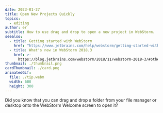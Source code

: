 ```yaml
---
date: 2023-01-27
title: Open New Projects Quickly
topics:
  - editing
author: er
subtitle: How to use drag and drop to open a new project in WebStorm.
seealso:
  - title: Getting started with WebStorm
    href: "https://www.jetbrains.com/help/webstorm/getting-started-with-webstorm.html"
  - title: What's new in WebStorm 2018.3
    href: >-
      https://blog.jetbrains.com/webstorm/2018/11/webstorm-2018-3/#other_ide_improvements
thumbnail: ./thumbnail.png
cardThumbnail: ./card.png
animatedGif:
  file: ./tip.webm
  width: 600
  height: 300
---
```


Did you know that you can drag and drop a folder from your file manager or desktop onto the WebStorm Welcome screen to open it?
